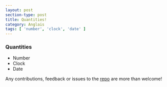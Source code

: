 ```yaml
---
layout: post
section-type: post
title: Quantities!
category: Anglais
tags: [ 'number', 'clock', 'date' ]
---
```


### Quantities
* Number
* Clock
* Date

Any contributions, feedback or issues to the <a href="https://github.com/PanosSakkos/personal-jekyll-theme" target="\_blank">repo</a> are more than welcome!
